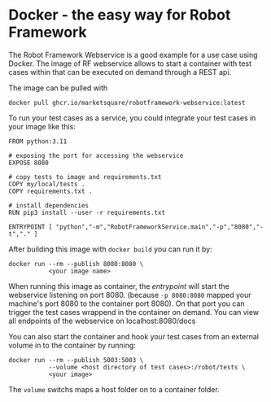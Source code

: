 # Docker - the easy way for Robot Framework
The Robot Framework Webservice is a good example for a use case using Docker. The image of RF webservice allows to start a container with test cases within that can be executed on demand through a REST api. 

The image can be pulled with 

```
docker pull ghcr.io/marketsquare/robotframework-webservice:latest
```

To run your test cases as a service, you could integrate your test cases in your image like this:

```
FROM python:3.11

# exposing the port for accessing the webservice
EXPOSE 8080

# copy tests to image and requirements.txt
COPY my/local/tests .
COPY requirements.txt .

# install dependencies
RUN pip3 install --user -r requirements.txt

ENTRYPOINT [ "python","-m","RobotFrameworkService.main","-p","8080","-t","." ]
```

After building this image with `docker build` you can run it by:

```
docker run --rm --publish 8080:8080 \
           <your image name>
```

When running this image as container, the *entrypoint* will start the webservice listening on port 8080. (because `-p 8080:8080` mapped your machine's port 8080 to the container port 8080). On that port you can trigger the test cases wrappend in the container on demand. You can view all endpoints of the webservice on localhost:8080/docs

You can also start the container and hook your test cases from an external volume in to the container by running:

```
docker run --rm --publish 5003:5003 \
           --volume <host directory of test cases>:/robot/tests \
           <your image>
```

The `volume` switchs maps a host folder on to a container folder.
